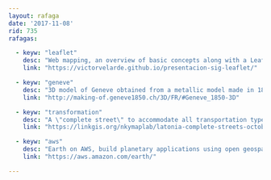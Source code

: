 ```yaml
---
layout: rafaga
date: '2017-11-08'
rid: 735
rafagas:

  - keyw: "leaflet"
    desc: "Web mapping, an overview of basic concepts along with a Leaflet introduction"
    link: "https://victorvelarde.github.io/presentacion-sig-leaflet/"

  - keyw: "geneve"
    desc: "3D model of Geneve obtained from a metallic model made in 1896"
    link: "http://making-of.geneve1850.ch/3D/FR/#Geneve_1850-3D"

  - keyw: "transformation"
    desc: "A \"complete street\" to accommodate all transportation types at Winston Avenue in Latonia"
    link: "https://linkgis.org/nkymaplab/latonia-complete-streets-october-2017/"

  - keyw: "aws"
    desc: "Earth on AWS, build planetary applications using open geospatial data from the cloud"
    link: "https://aws.amazon.com/earth/"

---
```

